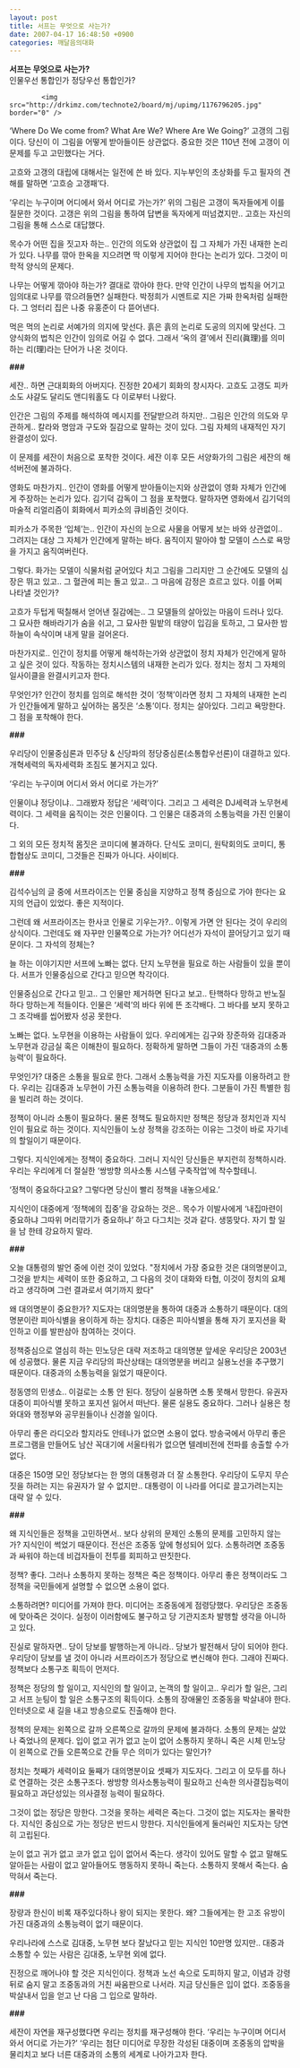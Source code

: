 ```yaml
---
layout: post
title: 서프는 무엇으로 사는가?
date: 2007-04-17 16:48:50 +0900
categories: 깨달음의대화
---
```

**서프는 무엇으로 사는가?**  
인물우선 통합인가 정당우선 통합인가?


                
            
            
            
            <img src="http://drkimz.com/technote2/board/mj/upimg/1176796205.jpg" border="0" /> 

‘Where Do We come from? What Are We? Where Are We Going?’ 고갱의 그림이다. 당신이 이 그림을 어떻게 받아들이든 상관없다. 중요한 것은 110년 전에 고갱이 이 문제를 두고 고민했다는 거다. 

고흐와 고갱의 대립에 대해서는 일전에 쓴 바 있다. 지누부인의 초상화를 두고 필자의 견해를 말하면 ‘고흐승 고갱패’다.

‘우리는 누구이며 어디에서 와서 어디로 가는가?’ 위의 그림은 고갱이 독자들에게 이를 질문한 것이다. 고갱은 위의 그림을 통하여 답변을 독자에게 떠넘겼지만.. 고흐는 자신의 그림을 통해 스스로 대답했다. 

목수가 어떤 집을 짓고자 하는.. 인간의 의도와 상관없이 집 그 자체가 가진 내재한 논리가 있다. 나무를 깎아 한옥을 지으려면 딱 이렇게 지어야 한다는 논리가 있다. 그것이 미학적 양식의 문제다. 

나무는 어떻게 깎아야 하는가? 결대로 깎아야 한다. 만약 인간이 나무의 법칙을 어기고 임의대로 나무를 깎으려들면? 실패한다. 박정희가 시멘트로 지은 가짜 한옥처럼 실패한다. 그 엉터리 집은 나중 유홍준이 다 뜯어낸다. 

먹은 먹의 논리로 서예가의 의지에 맞선다. 흙은 흙의 논리로 도공의 의지에 맞선다. 그 양식화의 법칙은 인간이 임의로 어길 수 없다. 그래서 ‘옥의 결’에서 진리(眞理)를 의미하는 리(理)라는 단어가 나온 것이다. 

**###**

세잔.. 하면 근대회화의 아버지다. 진정한 20세기 회화의 창시자다. 고흐도 고갱도 피카소도 샤걀도 달리도 앤디워홀도 다 이로부터 나왔다. 

인간은 그림의 주제를 해석하여 메시지를 전달받으려 하지만.. 그림은 인간의 의도와 무관하게.. 칼라와 명암과 구도와 질감으로 말하는 것이 있다. 그림 자체의 내재적인 자기 완결성이 있다. 

이 문제를 세잔이 처음으로 포착한 것이다. 세잔 이후 모든 서양화가의 그림은 세잔의 해석버전에 불과하다. 

영화도 마찬가지.. 인간이 영화를 어떻게 받아들이는지와 상관없이 영화 자체가 인간에게 주장하는 논리가 있다. 김기덕 감독이 그 점을 포착했다. 말하자면 영화에서 김기덕의 마술적 리얼리즘이 회화에서 피카소의 큐비즘인 것이다. 

피카소가 주목한 ‘입체’는.. 인간이 자신의 눈으로 사물을 어떻게 보는 바와 상관없이.. 그려지는 대상 그 자체가 인간에게 말하는 바다. 움직이지 말아야 할 모델이 스스로 욕망을 가지고 움직여버린다. 

그렇다. 화가는 모델이 식물처럼 굳어있다 치고 그림을 그리지만 그 순간에도 모델의 심장은 뛰고 있고.. 그 혈관에 피는 돌고 있고.. 그 마음에 감정은 흐르고 있다. 이를 어찌 나타낼 것인가? 

고흐가 두텁게 떡칠해서 얻어낸 질감에는.. 그 모델들의 살아있는 마음이 드러나 있다. 그 묘사한 해바라기가 숨을 쉬고, 그 묘사한 밀밭의 태양이 입김을 토하고, 그 묘사한 밤하늘이 속삭이며 내게 말을 걸어온다. 

마찬가지로.. 인간이 정치를 어떻게 해석하는가와 상관없이 정치 자체가 인간에게 말하고 싶은 것이 있다. 작동하는 정치시스템의 내재한 논리가 있다. 정치는 정치 그 자체의 일사이클을 완결시키고자 한다. 

무엇인가? 인간이 정치를 임의로 해석한 것이 ‘정책’이라면 정치 그 자체의 내재한 논리가 인간들에게 말하고 싶어하는 몸짓은 ‘소통’이다. 정치는 살아있다. 그리고 욕망한다. 그 점을 포착해야 한다. 

**###**

우리당이 인물중심론과 민주당 & 신당파의 정당중심론(소통합우선론)이 대결하고 있다. 개혁세력의 독자세력화 조짐도 불거지고 있다. 

‘우리는 누구이며 어디서 와서 어디로 가는가?’

인물이냐 정당이냐.. 그래봤자 정답은 ‘세력’이다. 그리고 그 세력은 DJ세력과 노무현세력이다. 그 세력을 움직이는 것은 인물이다. 그 인물은 대중과의 소통능력을 가진 인물이다. 

그 외의 모든 정치적 몸짓은 코미디에 불과하다. 단식도 코미디, 원탁회의도 코미디, 통합협상도 코미디, 그것들은 진짜가 아니다. 사이비다. 

**###**

김석수님의 글 중에 서프라이즈는 인물 중심을 지양하고 정책 중심으로 가야 한다는 요지의 언급이 있었다. 좋은 지적이다. 

그런데 왜 서프라이즈는 한사코 인물로 기우는가?.. 이렇게 가면 안 된다는 것이 우리의 상식이다. 그런데도 왜 자꾸만 인물쪽으로 가는가? 어디선가 자석이 끌어당기고 있기 때문이다. 그 자석의 정체는?

늘 하는 이야기지만 서프에 노빠는 없다. 단지 노무현을 필요로 하는 사람들이 있을 뿐이다. 서프가 인물중심으로 간다고 믿으면 착각이다. 

인물중심으로 간다고 믿고.. 그 인물만 제거하면 된다고 보고.. 탄핵하다 망하고 반노질하다 망하는게 적들이다. 인물은 ‘세력’의 바다 위에 뜬 조각배다. 그 바다를 보지 못하고 그 조각배를 씹어봤자 성공 못한다. 

노빠는 없다. 노무현을 이용하는 사람들이 있다. 우리에게는 김구와 장준하와 김대중과 노무현과 강금실 혹은 이해찬이 필요하다. 정확하게 말하면 그들이 가진 ‘대중과의 소통능력’이 필요하다.

무엇인가? 대중은 소통을 필요로 한다. 그래서 소통능력을 가진 지도자를 이용하려고 한다. 우리는 김대중과 노무현이 가진 소통능력을 이용하려 한다. 그분들이 가진 특별한 힘을 빌리려 하는 것이다. 

정책이 아니라 소통이 필요하다. 물론 정책도 필요하지만 정책은 정당과 정치인과 지식인이 필요로 하는 것이다. 지식인들이 노상 정책을 강조하는 이유는 그것이 바로 자기네의 할일이기 때문이다. 

그렇다. 지식인에게는 정책이 중요하다. 그러니 지식인 당신들은 부지런히 정책하시라. 우리는 우리에게 더 절실한 ‘쌍방향 의사소통 시스템 구축작업’에 착수할테니. 

‘정책이 중요하다고요? 그렇다면 당신이 빨리 정책을 내놓으세요.’

지식인이 대중에게 ‘정책에의 집중’을 강요하는 것은.. 목수가 이발사에게 ‘내집마련이 중요하냐 그따위 머리깎기가 중요하냐’ 하고 다그치는 것과 같다. 생뚱맞다. 자기 할 일을 남 한테 강요하지 말라. 

**###**

오늘 대통령의 발언 중에 이런 것이 있었다. "정치에서 가장 중요한 것은 대의명분이고, 그것을 받치는 세력이 또한 중요하고, 그 다음의 것이 대화와 타협, 이것이 정치의 요체라고 생각하며 그런 결과로서 여기까지 왔다" 

왜 대의명분이 중요한가? 지도자는 대의명분을 통하여 대중과 소통하기 때문이다. 대의명분이란 피아식별을 용이하게 하는 장치다. 대중은 피아식별을 통해 자기 포지션을 확인하고 이를 발판삼아 참여하는 것이다. 

정책중심으로 열심히 하는 민노당은 대략 저조하고 대의명분 앞세운 우리당은 2003년에 성공했다. 물론 지금 우리당의 파산상태는 대의명분을 버리고 실용노선을 추구했기 때문이다. 대중과의 소통능력을 잃었기 때문이다. 

정동영의 민생쇼.. 이걸로는 소통 안 된다. 정당이 실용하면 소통 못해서 망한다. 유권자 대중이 피아식별 못하고 포지션 잃어서 떠난다. 물론 실용도 중요하다. 그러나 실용은 청와대와 행정부와 공무원들이나 신경쓸 일이다. 

아무리 좋은 라디오라 할지라도 안테나가 없으면 소용이 없다. 방송국에서 아무리 좋은 프로그램을 만들어도 남산 꼭대기에 서울타워가 없으면 텔레비전에 전파를 송출할 수가 없다. 

대중은 150명 모인 정당보다는 한 명의 대통령과 더 잘 소통한다. 우리당이 도무지 무슨 짓을 하려는 지는 유권자가 알 수 없지만.. 대통령이 이 나라를 어디로 끌고가려는지는 대략 알 수 있다. 

**###**

왜 지식인들은 정책을 고민하면서.. 보다 상위의 문제인 소통의 문제를 고민하지 않는가? 지식인이 썩었기 때문이다. 전선은 조중동 앞에 형성되어 있다. 소통하려면 조중동과 싸워야 하는데 비겁자들이 전투를 회피하고 딴짓한다. 

정책? 좋다. 그러나 소통하지 못하는 정책은 죽은 정책이다. 아무리 좋은 정책이라도 그 정책을 국민들에게 설명할 수 없으면 소용이 없다. 

소통하려면? 미디어를 가져야 한다. 미디어는 조중동에게 점령당했다. 우리당은 조중동에 맞아죽은 것이다. 실정이 이러함에도 불구하고 당 기관지조차 발행할 생각을 아니하고 있다. 

진실로 말하자면.. 당이 당보를 발행하는게 아니라.. 당보가 발전해서 당이 되어야 한다. 우리당이 당보를 낼 것이 아니라 서프라이즈가 정당으로 변신해야 한다. 그래야 진짜다. 정책보다 소통구조 획득이 먼저다.

정책은 정당의 할 일이고, 지식인의 할 일이고, 논객의 할 일이고.. 우리가 할 일은, 그리고 서프 눈팅이 할 일은 소통구조의 획득이다. 소통의 장애물인 조중동을 박살내야 한다. 인터넷으로 새 길을 내고 방송으로도 진출해야 한다. 

정책의 문제는 왼쪽으로 갈까 오른쪽으로 갈까의 문제에 불과하다. 소통의 문제는 살았나 죽었나의 문제다. 입이 없고 귀가 없고 눈이 없어 소통하지 못하니 죽은 시체 민노당이 왼쪽으로 간들 오른쪽으로 간들 무슨 의미가 있다는 말인가?

정치는 첫째가 세력이요 둘째가 대의명분이요 셋째가 지도자다. 그리고 이 모두를 하나로 연결하는 것은 소통구조다. 쌍방향 의사소통능력이 필요하고 신속한 의사결집능력이 필요하고 과단성있는 의사결정 능력이 필요하다. 

그것이 없는 정당은 망한다. 그것을 못하는 세력은 죽는다. 그것이 없는 지도자는 몰락한다. 지식인 중심으로 가는 정당은 반드시 망한다. 지식인들에게 둘러싸인 지도자는 당연히 고립된다. 

눈이 없고 귀가 없고 코가 없고 입이 없어서 죽는다. 생각이 있어도 말할 수 없고 말해도 알아듣는 사람이 없고 알아들어도 행동하지 못하니 죽는다. 소통하지 못해서 죽는다. 숨 막혀서 죽는다. 

**###**

장량과 한신이 비록 재주있다하나 왕이 되지는 못한다. 왜? 그들에게는 한 고조 유방이 가진 대중과의 소통능력이 없기 때문이다. 

우리나라에 스스로 김대중, 노무현 보다 잘났다고 믿는 지식인 10만명 있지만.. 대중과 소통할 수 있는 사람은 김대중, 노무현 외에 없다. 

진정으로 깨어나야 할 것은 지식인이다. 정책과 노선 속으로 도피하지 말고, 이념과 강령 뒤로 숨지 말고 조중동과의 거친 싸움판으로 나서라. 지금 당신들은 입이 없다. 조중동을 박살내서 입을 얻고 난 다음 그 입으로 말하라. 

**###**

세잔이 자연을 재구성했다면 우리는 정치를 재구성해야 한다. ‘우리는 누구이며 어디서 와서 어디로 가는가?’ ‘우리는 첨단 미디어로 무장한 각성된 대중이며 조중동의 압박을 물리치고 보다 너른 대중과의 소통의 세계로 나아가고자 한다.